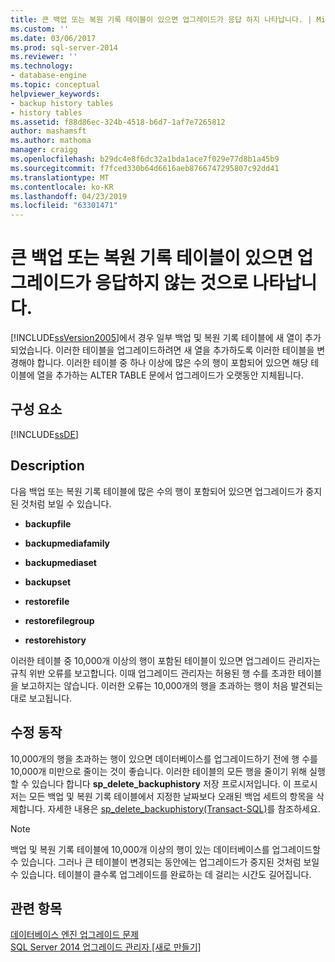 ```yaml
---
title: 큰 백업 또는 복원 기록 테이블이 있으면 업그레이드가 응답 하지 나타납니다. | Microsoft Docs
ms.custom: ''
ms.date: 03/06/2017
ms.prod: sql-server-2014
ms.reviewer: ''
ms.technology:
- database-engine
ms.topic: conceptual
helpviewer_keywords:
- backup history tables
- history tables
ms.assetid: f88d86ec-324b-4518-b6d7-1af7e7265812
author: mashamsft
ms.author: mathoma
manager: craigg
ms.openlocfilehash: b29dc4e8f6dc32a1bda1ace7f029e77d8b1a45b9
ms.sourcegitcommit: f7fced330b64d6616aeb8766747295807c92dd41
ms.translationtype: MT
ms.contentlocale: ko-KR
ms.lasthandoff: 04/23/2019
ms.locfileid: "63301471"
---
```

# <a name="large-backup-or-restore-history-tables-make-upgrade-appear-to-not-respond"></a>큰 백업 또는 복원 기록 테이블이 있으면 업그레이드가 응답하지 않는 것으로 나타납니다.
  [!INCLUDE[ssVersion2005](../../includes/ssversion2005-md.md)]에서 경우 일부 백업 및 복원 기록 테이블에 새 열이 추가되었습니다. 이러한 테이블을 업그레이드하려면 새 열을 추가하도록 이러한 테이블을 변경해야 합니다. 이러한 테이블 중 하나 이상에 많은 수의 행이 포함되어 있으면 해당 테이블에 열을 추가하는 ALTER TABLE 문에서 업그레이드가 오랫동안 지체됩니다.  
  
## <a name="component"></a>구성 요소  
 [!INCLUDE[ssDE](../../includes/ssde-md.md)]  
  
## <a name="description"></a>Description  
 다음 백업 또는 복원 기록 테이블에 많은 수의 행이 포함되어 있으면 업그레이드가 중지된 것처럼 보일 수 있습니다.  
  
-   **backupfile**  
  
-   **backupmediafamily**  
  
-   **backupmediaset**  
  
-   **backupset**  
  
-   **restorefile**  
  
-   **restorefilegroup**  
  
-   **restorehistory**  
  
 이러한 테이블 중 10,000개 이상의 행이 포함된 테이블이 있으면 업그레이드 관리자는 규칙 위반 오류를 보고합니다. 이때 업그레이드 관리자는 허용된 행 수를 초과한 테이블을 보고하지는 않습니다. 이러한 오류는 10,000개의 행을 초과하는 행이 처음 발견되는 대로 보고됩니다.  
  
## <a name="corrective-action"></a>수정 동작  
 10,000개의 행을 초과하는 행이 있으면 데이터베이스를 업그레이드하기 전에 행 수를 10,000개 미만으로 줄이는 것이 좋습니다. 이러한 테이블의 모든 행을 줄이기 위해 실행할 수 있습니다 합니다 **sp_delete_backuphistory** 저장 프로시저입니다. 이 프로시저는 모든 백업 및 복원 기록 테이블에서 지정한 날짜보다 오래된 백업 세트의 항목을 삭제합니다. 자세한 내용은 [sp_delete_backuphistory&#40;Transact-SQL&#41;](/sql/relational-databases/system-stored-procedures/sp-delete-backuphistory-transact-sql)를 참조하세요.  
  
> [!NOTE]  
>  백업 및 복원 기록 테이블에 10,000개 이상의 행이 있는 데이터베이스를 업그레이드할 수 있습니다. 그러나 큰 테이블이 변경되는 동안에는 업그레이드가 중지된 것처럼 보일 수 있습니다. 테이블이 클수록 업그레이드를 완료하는 데 걸리는 시간도 길어집니다.  
  
## <a name="see-also"></a>관련 항목  
 [데이터베이스 엔진 업그레이드 문제](../../../2014/sql-server/install/database-engine-upgrade-issues.md)   
 [SQL Server 2014 업그레이드 관리자 &#91;새로 만들기&#93;](sql-server-2014-upgrade-advisor.md)  
  
  

